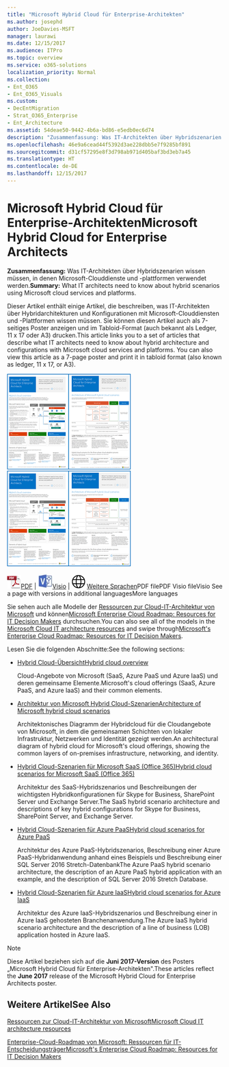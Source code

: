 ```yaml
---
title: "Microsoft Hybrid Cloud für Enterprise-Architekten"
ms.author: josephd
author: JoeDavies-MSFT
manager: laurawi
ms.date: 12/15/2017
ms.audience: ITPro
ms.topic: overview
ms.service: o365-solutions
localization_priority: Normal
ms.collection:
- Ent_O365
- Ent_O365_Visuals
ms.custom:
- DecEntMigration
- Strat_O365_Enterprise
- Ent_Architecture
ms.assetid: 54deae50-9442-4b6a-bd86-e5edb0ec6d74
description: "Zusammenfassung: Was IT-Architekten über Hybridszenarien wissen müssen, in denen Microsoft-Clouddienste und -plattformen verwendet werden."
ms.openlocfilehash: 46e9a6cead44f5392d3ae228dbb5e7f9285bf891
ms.sourcegitcommit: d31cf57295e8f3d798ab971d405baf3bd3eb7a45
ms.translationtype: HT
ms.contentlocale: de-DE
ms.lasthandoff: 12/15/2017
---
```

# <a name="microsoft-hybrid-cloud-for-enterprise-architects"></a><span data-ttu-id="3d4e4-103">Microsoft Hybrid Cloud für Enterprise-Architekten</span><span class="sxs-lookup"><span data-stu-id="3d4e4-103">Microsoft Hybrid Cloud for Enterprise Architects</span></span>

 <span data-ttu-id="3d4e4-104">**Zusammenfassung:** Was IT-Architekten über Hybridszenarien wissen müssen, in denen Microsoft-Clouddienste und -plattformen verwendet werden.</span><span class="sxs-lookup"><span data-stu-id="3d4e4-104">**Summary:** What IT architects need to know about hybrid scenarios using Microsoft cloud services and platforms.</span></span>
  
<span data-ttu-id="3d4e4-p101">Dieser Artikel enthält einige Artikel, die beschreiben, was IT-Architekten über Hybridarchitekturen und Konfigurationen mit Microsoft-Clouddiensten und -Plattformen wissen müssen. Sie können diesen Artikel auch als 7-seitiges Poster anzeigen und im Tabloid-Format (auch bekannt als Ledger, 11 x 17 oder A3) drucken.</span><span class="sxs-lookup"><span data-stu-id="3d4e4-p101">This article links you to a set of articles that describe what IT architects need to know about hybrid architecture and configurations with Microsoft cloud services and platforms. You can also view this article as a 7-page poster and print it in tabloid format (also known as ledger, 11 x 17, or A3).</span></span>
  
<span data-ttu-id="3d4e4-107">[![Miniaturbild für das Microsoft-Cloud-Hybridmodell](images/Hybrid_Poster/Hybrid_Cloud_Thumbnail.png)](https://www.microsoft.com/download/details.aspx?id=54424
)</span><span class="sxs-lookup"><span data-stu-id="3d4e4-107">[![Thumb image for the Microsoft hybrid cloud model](images/Hybrid_Poster/Hybrid_Cloud_Thumbnail.png)](https://www.microsoft.com/download/details.aspx?id=54424
)</span></span>
  
<span data-ttu-id="3d4e4-108">![PDF-Datei](images/Common_Images/PDFIcon.png)[PDF](https://go.microsoft.com/fwlink/p/?linkid=842082) | ![Visio-Datei](images/Common_Images/VisioIcon.png)[Visio](https://go.microsoft.com/fwlink/p/?linkid=842083) | ![Seite mit Versionen in zusätzlichen Sprachen anzeigen](images/Common_Images/GlobeIcon.png)
[Weitere Sprachen](https://www.microsoft.com/download/details.aspx?id=54424)</span><span class="sxs-lookup"><span data-stu-id="3d4e4-108">PDF filePDF  Visio fileVisio  See a page with versions in additional languagesMore languages</span></span>
  
<span data-ttu-id="3d4e4-109">Sie sehen auch alle Modelle der [Ressourcen zur Cloud-IT-Architektur von Microsoft](microsoft-cloud-it-architecture-resources.md) und können[Microsoft Enterprise Cloud Roadmap: Resources for IT Decision Makers]((https://aka.ms/cloudarchitecture)) durchsuchen.</span><span class="sxs-lookup"><span data-stu-id="3d4e4-109">You can also see all of the models in the [Microsoft Cloud IT architecture resources](microsoft-cloud-it-architecture-resources.md) and swipe through[Microsoft's Enterprise Cloud Roadmap: Resources for IT Decision Makers]((https://aka.ms/cloudarchitecture)).</span></span>
  
<span data-ttu-id="3d4e4-110">Lesen Sie die folgenden Abschnitte:</span><span class="sxs-lookup"><span data-stu-id="3d4e4-110">See the following sections:</span></span>
  
- [<span data-ttu-id="3d4e4-111">Hybrid Cloud-Übersicht</span><span class="sxs-lookup"><span data-stu-id="3d4e4-111">Hybrid cloud overview</span></span>](hybrid-cloud-overview.md)
    
    <span data-ttu-id="3d4e4-112">Cloud-Angebote von Microsoft (SaaS, Azure PaaS und Azure IaaS) und deren gemeinsame Elemente.</span><span class="sxs-lookup"><span data-stu-id="3d4e4-112">Microsoft's cloud offerings (SaaS, Azure PaaS, and Azure IaaS) and their common elements.</span></span>
    
- [<span data-ttu-id="3d4e4-113">Architektur von Microsoft Hybrid Cloud-Szenarien</span><span class="sxs-lookup"><span data-stu-id="3d4e4-113">Architecture of Microsoft hybrid cloud scenarios</span></span>](architecture-of-microsoft-hybrid-cloud-scenarios.md)
    
    <span data-ttu-id="3d4e4-114">Architektonisches Diagramm der Hybridcloud für die Cloudangebote von Microsoft, in dem die gemeinsamen Schichten von lokaler Infrastruktur, Netzwerken und Identität gezeigt werden.</span><span class="sxs-lookup"><span data-stu-id="3d4e4-114">An architectural diagram of hybrid cloud for Microsoft's cloud offerings, showing the common layers of on-premises infrastructure, networking, and identity.</span></span>
    
- [<span data-ttu-id="3d4e4-115">Hybrid Cloud-Szenarien für Microsoft SaaS (Office 365)</span><span class="sxs-lookup"><span data-stu-id="3d4e4-115">Hybrid cloud scenarios for Microsoft SaaS (Office 365)</span></span>](hybrid-cloud-scenarios-for-microsoft-saas-office-365.md)
    
    <span data-ttu-id="3d4e4-116">Architektur des SaaS-Hybridszenarios und Beschreibungen der wichtigsten Hybridkonfigurationen für Skype for Business, SharePoint Server und Exchange Server.</span><span class="sxs-lookup"><span data-stu-id="3d4e4-116">The SaaS hybrid scenario architecture and descriptions of key hybrid configurations for Skype for Business, SharePoint Server, and Exchange Server.</span></span>
    
- [<span data-ttu-id="3d4e4-117">Hybrid Cloud-Szenarien für Azure PaaS</span><span class="sxs-lookup"><span data-stu-id="3d4e4-117">Hybrid cloud scenarios for Azure PaaS</span></span>](hybrid-cloud-scenarios-for-azure-paas.md)
    
    <span data-ttu-id="3d4e4-118">Architektur des Azure PaaS-Hybridszenarios, Beschreibung einer Azure PaaS-Hybridanwendung anhand eines Beispiels und Beschreibung einer SQL Server 2016 Stretch-Datenbank</span><span class="sxs-lookup"><span data-stu-id="3d4e4-118">The Azure PaaS hybrid scenario architecture, the description of an Azure PaaS hybrid application with an example, and the description of SQL Server 2016 Stretch Database.</span></span>
    
- [<span data-ttu-id="3d4e4-119">Hybrid Cloud-Szenarien für Azure IaaS</span><span class="sxs-lookup"><span data-stu-id="3d4e4-119">Hybrid cloud scenarios for Azure IaaS</span></span>](hybrid-cloud-scenarios-for-azure-iaas.md)
    
    <span data-ttu-id="3d4e4-120">Architektur des Azure IaaS-Hybridszenarios und Beschreibung einer in Azure IaaS gehosteten Branchenanwendung.</span><span class="sxs-lookup"><span data-stu-id="3d4e4-120">The Azure IaaS hybrid scenario architecture and the description of a line of business (LOB) application hosted in Azure IaaS.</span></span>
    
> [!NOTE]
> <span data-ttu-id="3d4e4-121">Diese Artikel beziehen sich auf die **Juni 2017-Version** des Posters „Microsoft Hybrid Cloud für Enterprise-Architekten".</span><span class="sxs-lookup"><span data-stu-id="3d4e4-121">These articles reflect the **June 2017** release of the Microsoft Hybrid Cloud for Enterprise Architects poster.</span></span>
  
## <a name="see-also"></a><span data-ttu-id="3d4e4-122">Weitere Artikel</span><span class="sxs-lookup"><span data-stu-id="3d4e4-122">See Also</span></span>

[<span data-ttu-id="3d4e4-123">Ressourcen zur Cloud-IT-Architektur von Microsoft</span><span class="sxs-lookup"><span data-stu-id="3d4e4-123">Microsoft Cloud IT architecture resources</span></span>](microsoft-cloud-it-architecture-resources.md)

<span data-ttu-id="3d4e4-124">[Enterprise-Cloud-Roadmap von Microsoft: Ressourcen für IT-Entscheidungsträger]((https://sway.com/FJ2xsyWtkJc2taRD))</span><span class="sxs-lookup"><span data-stu-id="3d4e4-124">[Microsoft's Enterprise Cloud Roadmap: Resources for IT Decision Makers]((https://sway.com/FJ2xsyWtkJc2taRD))</span></span>




